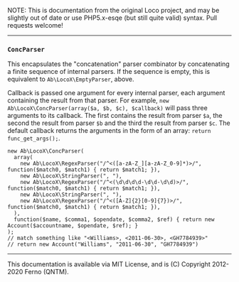 
NOTE: This is documentation from the original Loco project, and may be slightly out of date or use PHP5.x-esqe (but still quite valid) syntax.  Pull requests welcome!

-----
### `ConcParser`

This encapsulates the "concatenation" parser combinator by concatenating a finite sequence of internal parsers. If the sequence is 
empty, this is equivalent to `Ab\LocoX\EmptyParser`, above.

Callback is passed one argument for every internal parser, each argument containing the result from that parser. For example, 
`new Ab\LocoX\ConcParser(array($a, $b, $c), $callback)` will pass three arguments to its callback. The first contains the result from 
parser `$a`, the second the result from parser `$b` and the third the result from parser `$c`. The default callback returns the 
arguments in the form of an array: `return func_get_args();`.

    new Ab\LocoX\ConcParser(
      array(
        new Ab\LocoX\RegexParser("/^<([a-zA-Z_][a-zA-Z_0-9]*)>/", function($match0, $match1) { return $match1; }),
        new Ab\LocoX\StringParser(", "),
        new Ab\LocoX\RegexParser("/^<(\d\d\d\d-\d\d-\d\d)>/",     function($match0, $match1) { return $match1; }),
        new Ab\LocoX\StringParser(", "),
        new Ab\LocoX\RegexParser("/^<([A-Z]{2}[0-9]{7})>/",       function($match0, $match1) { return $match1; }),
      ),
      function($name, $comma1, $opendate, $comma2, $ref) { return new Account($accountname, $opendate, $ref); }
    );
    // match something like "<Williams>, <2011-06-30>, <GH7784939>"
    // return new Account("Williams", "2011-06-30", "GH7784939")



-----
This documentation is available via MIT License, and is (C) Copyright 2012-2020 Ferno (QNTM).
